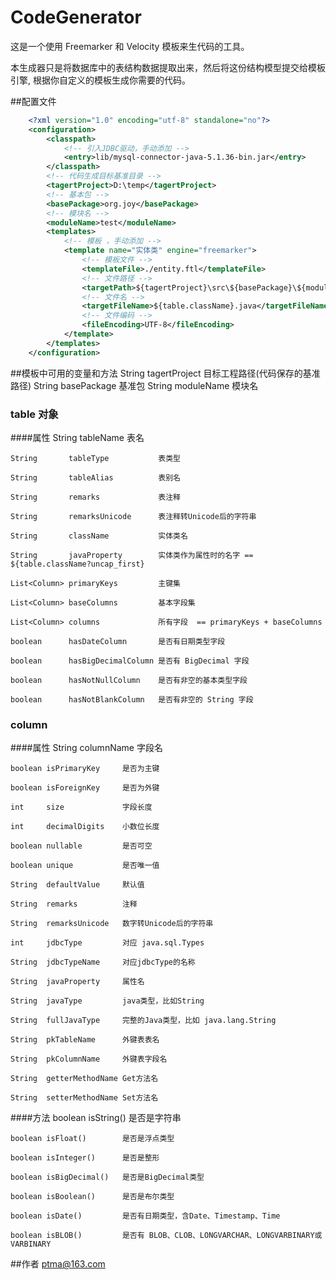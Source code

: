 CodeGenerator
====
这是一个使用 Freemarker 和 Velocity 模板来生代码的工具。

本生成器只是将数据库中的表结构数据提取出来，然后将这份结构模型提交给模板引擎, 根据你自定义的模板生成你需要的代码。

##配置文件
```xml
    <?xml version="1.0" encoding="utf-8" standalone="no"?>
    <configuration>
        <classpath>
            <!-- 引入JDBC驱动，手动添加 -->
            <entry>lib/mysql-connector-java-5.1.36-bin.jar</entry>
        </classpath>
        <!-- 代码生成目标基准目录 -->
        <tagertProject>D:\temp</tagertProject>
        <!-- 基本包 -->
        <basePackage>org.joy</basePackage>
        <!-- 模块名 -->
        <moduleName>test</moduleName>
        <templates>
            <!-- 模板 ，手动添加 -->
            <template name="实体类" engine="freemarker">
                <!-- 模板文件 -->
                <templateFile>./entity.ftl</templateFile>
                <!-- 文件路径 -->
                <targetPath>${tagertProject}\src\${basePackage}\${moduleName}\entity\</targetPath>
                <!-- 文件名 -->
                <targetFileName>${table.className}.java</targetFileName>
                <!-- 文件编码 -->
                <fileEncoding>UTF-8</fileEncoding>
            </template>
        </templates>
    </configuration>
```

##模板中可用的变量和方法
    String       tagertProject       目标工程路径(代码保存的基准路径)
    String       basePackage         基准包
    String       moduleName          模块名
### table 对象
####属性
    String       tableName           表名

    String       tableType           表类型

    String       tableAlias          表别名

    String       remarks             表注释

    String       remarksUnicode      表注释转Unicode后的字符串

    String       className           实体类名

    String       javaProperty        实体类作为属性时的名字 == ${table.className?uncap_first}

    List<Column> primaryKeys         主键集

    List<Column> baseColumns         基本字段集

    List<Column> columns             所有字段  == primaryKeys + baseColumns

    boolean      hasDateColumn       是否有日期类型字段

    boolean      hasBigDecimalColumn 是否有 BigDecimal 字段

    boolean      hasNotNullColumn    是否有非空的基本类型字段

    boolean      hasNotBlankColumn   是否有非空的 String 字段

### column
####属性
    String	columnName       字段名

    boolean isPrimaryKey     是否为主键

    boolean isForeignKey     是否为外键

    int     size             字段长度

    int     decimalDigits    小数位长度

    boolean nullable         是否可空

    boolean unique           是否唯一值

    String  defaultValue     默认值

    String  remarks          注释

    String  remarksUnicode   数字转Unicode后的字符串

    int     jdbcType         对应 java.sql.Types

    String  jdbcTypeName     对应jdbcType的名称

    String  javaProperty     属性名

    String  javaType         java类型，比如String

    String  fullJavaType     完整的Java类型，比如 java.lang.String

    String  pkTableName      外键表表名

    String  pkColumnName     外键表字段名

    String  getterMethodName Get方法名

    String  setterMethodName Set方法名

####方法
    boolean isString()       是否是字符串

    boolean isFloat()        是否是浮点类型

    boolean isInteger()      是否是整形

    boolean isBigDecimal()   是否是BigDecimal类型

    boolean isBoolean()      是否是布尔类型

    boolean isDate()         是否有日期类型，含Date、Timestamp、Time

    boolean isBLOB()         是否有 BLOB、CLOB、LONGVARCHAR、LONGVARBINARY或VARBINARY

##作者
ptma@163.com
